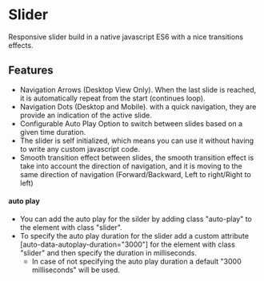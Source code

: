 # Slider

Responsive slider build in a native javascript ES6 with a nice transitions effects.

## Features

- Navigation Arrows (Desktop View Only). When the last slide is reached, it is automatically repeat
  from the start (continues loop).
- Navigation Dots (Desktop and Mobile). with a quick navigation, they are
  provide an indication of the active slide.
- Configurable Auto Play Option to switch between slides based on a given time duration.
- The slider is self initialized, which means you can use it without having to write any custom
  javascript code.
- Smooth transition effect between slides, the smooth transition effect is take into account
  the direction of navigation, and it is moving to the same direction of navigation (Forward/Backward,
  Left to right/Right to left)

#### auto play

- You can add the auto play for the silder by adding class "auto-play" to the element with class "slider".
- To specify the auto play duration for the slider add a custom attribute [auto-data-autoplay-duration="3000"] for the element with class "slider" and then specify the duration in milliseconds.
  - In case of not specifying the auto play duration a default "3000 milliseconds" will be used.

